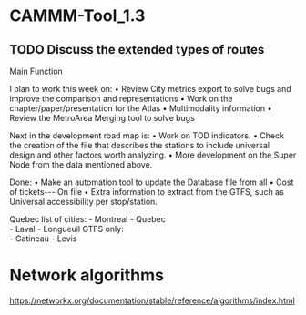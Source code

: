 # CAMMM-Tool_1.3

## TODO Discuss the extended types of routes

Main Function  

I plan to work this week on:
•   Review City metrics export to solve bugs and improve the comparison and representations
•	Work on the chapter/paper/presentation for the Atlas
•	Multimodality information
•   Review the MetroArea Merging tool to solve bugs


Next in the development road map is:
•	Work on TOD indicators.
•   Check the creation of the file that describes the stations to include universal design and other factors worth analyzing.
•	More development on the Super Node from the data mentioned above. 


Done:
•   Make an automation tool to update the Database file from all 
•	Cost of tickets--- On file
•	Extra information to extract from the GTFS, such as Universal accessibility per stop/station.


Quebec list of cities:
    - Montreal
    - Quebec  
    - Laval
    - Longueuil
GTFS only:    
    - Gatineau
    - Levis

# Network algorithms
https://networkx.org/documentation/stable/reference/algorithms/index.html


